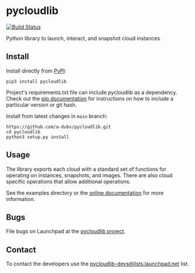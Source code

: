 # pycloudlib

[![Build Status](https://travis-ci.com/canonical/pycloudlib.svg?branch=master)](https://travis-ci.com/canonical/pycloudlib)

Python library to launch, interact, and snapshot cloud instances

## Install

Install directly from [PyPI](https://pypi.org/project/pycloudlib/):

```shell
pip3 install pycloudlib
```

Project's requirements.txt file can include pycloudlib as a dependency. Check out the [pip documentation](https://pip.readthedocs.io/en/1.1/requirements.html) for instructions on how to include a particular version or git hash.

Install from latest changes in `main` branch:

```shell
https://github.com/a-dubs/pycloudlib.git
cd pycloudlib
python3 setup.py install
```

## Usage

The library exports each cloud with a standard set of functions for operating on instances, snapshots, and images. There are also cloud specific operations that allow additional operations.

See the examples directory or the [online documentation](https://pycloudlib.readthedocs.io/) for more information.

## Bugs

File bugs on Launchpad at the [pycloudlib project](https://bugs.launchpad.net/pycloudlib/+filebug).

## Contact

To contact the developers use the pycloudlib-devs@lists.launchpad.net list.
